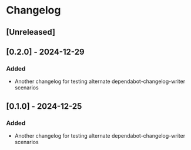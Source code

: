# Changelog

## [Unreleased]

## [0.2.0] - 2024-12-29

### Added

- Another changelog for testing alternate dependabot-changelog-writer scenarios

## [0.1.0] - 2024-12-25

### Added

- Another changelog for testing alternate dependabot-changelog-writer scenarios